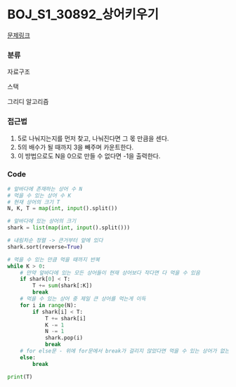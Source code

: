 # BOJ_S1_30892_상어키우기

[문제링크](https://www.acmicpc.net/problem/30892)



### 분류
자료구조


스택


그리디 알고리즘


### 접근법
1. 5로 나눠지는지를 먼저 찾고, 나눠진다면 그 몫 만큼을 센다.
2. 5의 배수가 될 때까지 3을 빼주며 카운트한다.
3. 이 방법으로도 N을 0으로 만들 수 없다면 -1을 출력한다.


### Code
```python
# 앞바다에 존재하는 상어 수 N
# 먹을 수 있는 상어 수 K
# 현재 상어의 크기 T
N, K, T = map(int, input().split())

# 앞바다에 있는 상어의 크기
shark = list(map(int, input().split()))

# 내림차순 정렬 -> 큰거부터 앞에 있다
shark.sort(reverse=True)

# 먹을 수 있는 만큼 먹을 때까지 반복
while K > 0:
    # 만약 앞바다에 있는 모든 상어들이 현재 상어보다 작다면 다 먹을 수 있음
    if shark[0] < T:
        T += sum(shark[:K])
        break
    # 먹을 수 있는 상어 중 제일 큰 상어를 먹는게 이득
    for i in range(N):
        if shark[i] < T:
            T += shark[i]
            K -= 1
            N -= 1
            shark.pop(i)
            break
    # for else문 - 위에 for문에서 break가 걸리지 않았다면 먹을 수 있는 상어가 없는거임
    else:
        break

print(T)
```